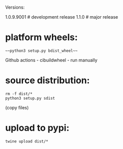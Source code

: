 Versions:

1.0.9.9001  # development release
1.1.0       # major release


# platform wheels:

```
~~python3 setup.py bdist_wheel~~
```

Github actions - cibuildwheel - run manually

# source distribution:

```
rm -f dist/*
python3 setup.py sdist
```

(copy files)


# upload to pypi:

```
twine upload dist/*
```

